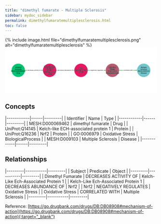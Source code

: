 ```yaml
---
title: "dimethyl fumarate - Multiple Sclerosis"
sidebar: mydoc_sidebar
permalink: dimethylfumaratemultiplesclerosis.html
toc: false 
---
```


{% include image.html file="dimethylfumaratemultiplesclerosis.png" alt="dimethylfumaratemultiplesclerosis" %}![Path Visualization](/images/dimethylfumaratemultiplesclerosis.png)

## Concepts

|------------|------|---------|
| Identifier | Name | Type    |
|------------|------|---------|
| MESH:D000069462 | dimethyl fumarate | Drug |
| UniProt:Q14145 | Kelch-like ECH-associated protein 1 | Protein |
| UniProt:Q16236 | Nrf2 | Protein |
| GO:0006979 | Oxidative Stress | BiologicalProcess |
| MESH:D009103 | Multiple Sclerosis | Disease |
|------------|------|---------|

## Relationships

|---------|-----------|---------|
| Subject | Predicate | Object  |
|---------|-----------|---------|
| Dimethyl Fumarate | DECREASES ACTIVITY OF | Kelch-Like Ech-Associated Protein 1 |
| Kelch-Like Ech-Associated Protein 1 | DECREASES ABUNDANCE OF | Nrf2 |
| Nrf2 | NEGATIVELY REGULATES | Oxidative Stress |
| Oxidative Stress | CORRELATED WITH | Multiple Sclerosis |
|---------|-----------|---------|

Reference: [https://go.drugbank.com/drugs/DB:DB08908#mechanism-of-action](https://go.drugbank.com/drugs/DB:DB08908#mechanism-of-action){:target="_blank"}